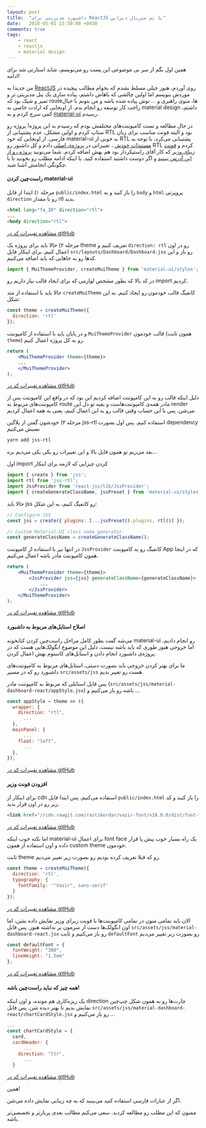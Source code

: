```yaml
---
layout: post
title:  "داشبورد مدیریتی برای ReactJS با تم متریال دیزاین"
date:   2018-05-01 15:50:00 +0430
comments: true
tags:
    - react
    - reactjs
    - material design
---
```

همین اول بگم از سر بی موضوعی این پست رو می‌نویسم، شاید استارتی شد برای ادامه!

من جدیدا به [ReactJS](https://reactjs.org/) روی آوردم، هنوز خیلی مسلط نشدم که بخوام مطالب پیچیده در موردش بنویسم اما اولین چالشی که باهاش داشتم، پیاده سازی یک پنل مدیریتی تر و تمیز و شیک بود که routeها، منوی راهبری و … توش پیاده شده باشه و من بتونم با خیال راحت کار توسعه رو انجام بدم. از اونجایی که ارادت خاصی به material design داشتم، کمی سرچ کردم و به [material-ui](https://material-ui-next.com) رسیدم.

در حال مطالعه و تست کامپوننت‌های مختلفش بودم که رسیدم به این پروژه! پروژه رو ستاپ کردم و اولین مشکل، عدم پشتیبانی از RTL بود و البته فونت مناسب برای زبان فارسی. از اونجایی که خود material-ui به خوبی از RTL پشتیبانی می‌کرد، با توجه به [مستندات خودش](https://material-ui-next.com/guides/right-to-left/)  ، تغییراتی در [پروژه‌ی اصلی](https://github.com/creativetimofficial/material-dashboard-react) دادم و کل داشبور رو RTL کردم و [فونت زیبای وزیر](https://github.com/rastikerdar/vazir-font) که کار آقای راستیکردار بود هم بهش اضافه کردم. شما می‌تونید [پروژه رو از این آدرس ببینید](https://github.com/moshtaghi/material-dashboard-react-rtl) و اگر دوست داشتید استفاده کنید. یا اینکه ادامه مطلب رو بخونید تا با چگونگی انجامش آشنا شید.

#### راست‌چین کردن material-ui

مرحله ۱) ابتدا از فایل `public/index.html` را باز کنید و به `body` و `html` پروپرتی `direction` رو با مقدار rtl بدید.

```html
<html lang="fa_IR" direction="rtl">
...
<body direction="rtl">
```

[مشاهده تغییرات کد در gitHub](https://github.com/moshtaghi/material-dashboard-react-rtl/commit/65895039ac6a58b925f88b943ae7a1bf5ebce3b1#diff-528c3923d718a8860f5d8c05c3931c55)

مرحله ۲) حالا باید برای پروژه یک theme تعریف کنیم و `direction: rtl` رو در اون اعمال کنیم. برای اینکار فایل `src/layouts/Dashboard/Dashboard.jsx` رو باز و این کد‌ها رو به جاهایی که باید اضافه می‌کنیم.

```jsx
import { MuiThemeProvider, createMuiTheme } from 'material-ui/styles';
```

در کد بالا که بطور مشخص لوازمی که برای ایجاد قالب نیاز داریم رو import کردیم.

حالا باید با استفاده از متد `createMuiTheme` کانفیگ قالب خودمون رو ایجاد کنیم. به این شکل:

```jsx
const theme = createMuiTheme({
  direction: 'rtl'
});
```

و در پایان باید با استفاده از کامپوننت `MuiThemeProvider` قالب خودمون (همون ثابت `theme`) رو به کل پروژه اعمال کنیم.

```jsx
return (
    <MuiThemeProvider theme={theme}>
	...
	</MuiThemeProvider>
);
```

[مشاهده تغییرات کد در gitHub](https://github.com/moshtaghi/material-dashboard-react-rtl/commit/3882d49c228834c5463c85cf17e2b51899ff620d#diff-db6c09be1f26362d8e8eab0a45371845)

دلیل اینکه قالب رو به این کامپوننت اضافه کردیم این بود که در واقع این کامپوننت پس از کامپوننت‌های مربوط به route مادر همه‌ی کامپوننت‌هاست و بقیه تو دل این render می‌شن. پس با این حساب وقتی قالب رو به این اعمال کنیم، یعنی به همه اعمال کردیم.

مرحله ۳) خودشون گفتن از پلاگین jss-rtl استفاده کنیم. پس اول بصورت dependency نصبش می‌کنیم

```bash
yarn add jss-rtl
```

بعد می‌ریم تو همون فایل بالا و این تغییرات رو یکی یکی می‌دیم بره...

اول import کردن چیزایی که لازمه برای اینکار

```jsx
import { create } from 'jss';
import rtl from 'jss-rtl';
import JssProvider from 'react-jss/lib/JssProvider';
import { createGenerateClassName, jssPreset } from 'material-ui/styles';
```

حالا باید jss رو کانفیگ کنیم، به این شکل:

```jsx
// Configure JSS
const jss = create({ plugins: [...jssPreset().plugins, rtl()] });

// Custom Material-UI class name generator.
const generateClassName = createGenerateClassName();
```

در انتها نیز با استفاده از کامپوننت `JssProvider` کانفیگ رو به کامپوننت App که در اینجا همون کامپوننت مادر باشه اعمال می‌کنیم.

```jsx
return (
    <MuiThemeProvider theme={theme}>
        <JssProvider jss={jss} generateClassName={generateClassName}>
            ...
        </JssProvider>
    </MuiThemeProvider>
);
```

[مشاهده تغییرات کد در gitHub](https://github.com/moshtaghi/material-dashboard-react-rtl/commit/6930a89165f674371867c86cef225348ef97b2b8#diff-db6c09be1f26362d8e8eab0a45371845)

#### اصلاح استایل‌های مربوط به داشبورد

می‌شه گفت بطور کامل مراحل راست‌چین کردن کتابخونه material-ui رو انجام دادیم، اما خروجی هنوز طوری که باید باشه نیست. دلیل این موضوع انگولک‌هایی هست که در پروژه‌ی داشبورد انجام دادن و استایل‌های کاستوم بهش اعمال کردن.

ما برای بهتر کردن خروجی باید بصورت دستی، استایل‌های مربوط به کامپوننت‌های داشبورد رو که در مسیر `src/assets/jss` هست رو تغییر بدیم.

پس فایل استایلی که مربوط به کامپوننت مادر (`src/assets/jss/material-dashboard-react/appStyle.jsx`) باشه رو باز می‌کنیم و ...

```jsx
const appStyle = theme => ({
  wrapper: {
    direction: "rtl",
      ...
  },
  mainPanel: {
      ...
    float: "left",
      ...
  },
});
```

[مشاهده تغییرات کد در gitHub](https://github.com/moshtaghi/material-dashboard-react-rtl/commit/4768d5166512877eb26c90c207ef1fc264086bf5#diff-3ee9c081bfd380b7245c611eca1a7c13)

#### افزودن فونت وزیر

برای اینکار از cdn استفاده می‌کنیم. پس ابتدا فایل `public/index.html` را باز کنید و کد زیر رو در اون قرار بدید.

```html
<link href="//cdn.rawgit.com/rastikerdar/vazir-font/v18.0.0/dist/font-face.css" rel="stylesheet" type="text/css" />
```

[مشاهده تغییرات کد در gitHub](https://github.com/moshtaghi/material-dashboard-react-rtl/commit/9085825b2b60f383d1e4173ca254ff77d4aaf58b#diff-528c3923d718a8860f5d8c05c3931c55)

اما نکته خوب اینکه material-ui برای اعمال font face یک راه بسیار خوب پیش پا قرار داده و اون استفاده از همون custom theme خودمون.

ثابت theme رو که قبلا تعریف کرده بودیم رو بصورت زیر تغییر می‌دیم.

```jsx
const theme = createMuiTheme({
  direction: 'rtl',
  typography: {
    fontFamily: '"Vazir", sans-serif'
  }
});
```

[مشاهده تغییرات کد در gitHub](https://github.com/moshtaghi/material-dashboard-react-rtl/commit/9085825b2b60f383d1e4173ca254ff77d4aaf58b#diff-db6c09be1f26362d8e8eab0a45371845)

الان باید تمامی متون در تمامی کامپوننت‌ها با فونت زیرای وزیر نمایش داده بشن، اما اون انگولک‌ها دست از سرمون بر نداشته هنوز. پس فایل `src/assets/jss/material-dashboard-react.jsx` رو باز می‌کنیم و ثابت `defaultFont` رو بصورت زیر تغییر می‌دیم

```jsx
const defaultFont = {
  fontWeight: "300",
  lineHeight: "1.5em"
};
```

[مشاهده تغییرات کد در gitHub](https://github.com/moshtaghi/material-dashboard-react-rtl/commit/9085825b2b60f383d1e4173ca254ff77d4aaf58b#diff-3c43498b7342c72ed30bfcc6d9b33fa8)

#### همه چیز که نباید راست‌چین باشه!

یک ریزه‌کاری هم مونده، و اون اینکه direction چارت‌ها رو به همون شکل چپ‌چین نمایش بدیم تا بهتر دیده شن. پس فایل `src/assets/jss/material-dashboard-react/chartCardStyle.jsx` رو باز می‌کنیم و ...

```jsx
...
const chartCardStyle = {
  card,
  cardHeader: {
      ...
    direction: "ltr",
      ...
  }
```

[مشاهده تغییرات کد در gitHub](https://github.com/moshtaghi/material-dashboard-react-rtl/commit/e87ca566057d1d98353f8d3a7cfeb1bd7da163ca#diff-f0c18de7e6da7e2fbe5e348ad9171a48)

همین!

اگر از عبارات فارسی استفاده کنید می‌بینید که به چه زیبایی نمایش داده می‌شن.

ممنون که این مطلب رو مطالعه کردید. سعی می‌کنم مطالب بعدی پربارتر و تخصصی‌تر باشه.
